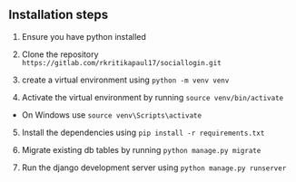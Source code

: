 ## Installation steps

1. Ensure you have python installed

2. Clone the repository `https://gitlab.com/rkritikapaul17/sociallogin.git`
3. create a virtual environment using `python -m venv venv`
4. Activate the virtual environment by running `source venv/bin/activate`

- On Windows use `source venv\Scripts\activate`

5. Install the dependencies using `pip install -r requirements.txt`

6. Migrate existing db tables by running `python manage.py migrate`

7. Run the django development server using `python manage.py runserver`